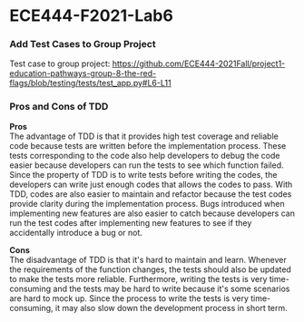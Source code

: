 # ECE444-F2021-Lab6

### Add Test Cases to Group Project
Test case to group project: https://github.com/ECE444-2021Fall/project1-education-pathways-group-8-the-red-flags/blob/testing/tests/test_app.py#L6-L11

### Pros and Cons of TDD
**Pros**  
The advantage of TDD is that it provides high test coverage and reliable code because tests are written before the implementation process. These tests corresponding to the code also help developers to debug the code easier because developers can run the tests to see which function failed. Since the property of TDD is to write tests before writing the codes, the developers can write just enough codes that allows the codes to pass. With TDD, codes are also easier to maintain and refactor because the test codes provide clarity during the implementation process. Bugs introduced when implementing new features are also easier to catch because developers can run the test codes after implementing new features to see if they accidentally introduce a bug or not.

**Cons**  
The disadvantage of TDD is that it's hard to maintain and learn. Whenever the requirements of the function changes, the tests should also be updated to make the tests more reliable. Furthermore, writing the tests is very time-consuming and the tests may be hard to write because it's some scenarios are hard to mock up. Since the process to write the tests is very time-consuming, it may also slow down the development process in short term. 
